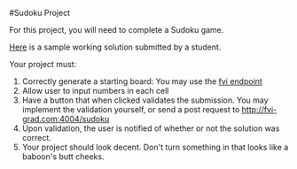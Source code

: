 #Sudoku Project

For this project, you will need to complete a Sudoku game. 

[Here](https://youtu.be/1YA_mQFWDKY) is a sample working solution submitted by a student.

Your project must:

1. Correctly generate a starting board: You may use the [fvi endpoint](http://fvi-grad.com:4004/sudoku)
2. Allow user to input numbers in each cell
3. Have a button that when clicked validates the submission. You may implement the validation yourself, or send a post request to http://fvi-grad.com:4004/sudoku
4. Upon validation, the user is notified of whether or not the solution was correct.
5. Your project should look decent. Don't turn something in that looks like a baboon's butt cheeks.
